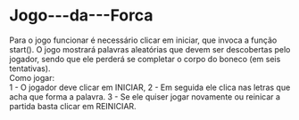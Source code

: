 # Jogo---da---Forca
Para o jogo funcionar é necessário clicar em iniciar, que invoca a função start().
O jogo mostrará palavras aleatórias que devem ser descobertas pelo jogador, sendo que ele perderá se completar o corpo do boneco (em seis tentativas).
<br>
Como jogar:
<br> 1 - O jogador deve clicar em INICIAR,
2 - Em seguida ele clica nas letras que acha que forma a palavra.
3 - Se ele quiser jogar novamente ou reinicar a partida basta clicar em REINICIAR.

